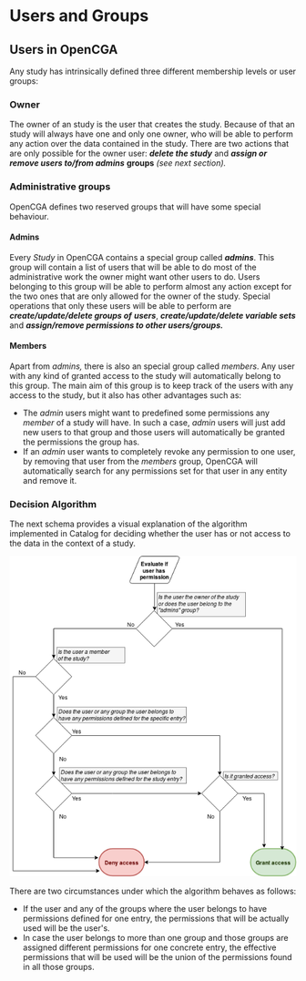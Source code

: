 # Users and Groups

## Users in OpenCGA

Any study has intrinsically defined three different membership levels or user groups:

### Owner <a id="SharingandPermissions-Owner"></a>

The owner of an study is the user that creates the study. Because of that an study will always have one and only one owner, who will be able to perform any action over the data contained in the study. There are two actions that are only possible for the owner user:  _**delete the study**_ and _**assign or remove users to/from admins**_ **groups** _\(see next section\)._

### Administrative groups <a id="SharingandPermissions-Administrativegroups"></a>

OpenCGA defines two reserved groups that will have some special behaviour.

#### Admins <a id="SharingandPermissions-Admins"></a>

Every _Study_ in OpenCGA contains a special group called _**admins**_. This group will contain a list of users that will be able to do most of the administrative work the owner might want other users to do. Users belonging to this group will be able to perform almost any action except for the two ones that are only allowed for the owner of the study. Special operations that only these users will be able to perform are _**create/update/delete groups of** **users**_, _**create/update/delete variable sets**_ and _**assign/remove permissions to other users/groups.**_

#### Members <a id="SharingandPermissions-Members"></a>

Apart from _admins,_ there is also an special group called _members_. Any user with any kind of granted access to the study will automatically belong to this group. The main aim of this group is to keep track of the users with any access to the study, but it also has other advantages such as:

* The _admin_ users might want to predefined some permissions any _member_ of a study will have. In such a case, _admin_ users will just add new users to that group and those users will automatically be granted the permissions the group has.
* If an _admin_ user wants to completely revoke any permission to one user, by removing that user from the _members_ group, OpenCGA will automatically search for any permissions set for that user in any entity and remove it.

### Decision Algorithm 

The next schema provides a visual explanation of the algorithm implemented in Catalog for deciding whether the user has or not access to the data in the context of a study. 

![Decision Algorithm for granting permissions ](../../../.gitbook/assets/decision_algorithm.png)



There are two circumstances under which the algorithm behaves as follows:

* If the user and any of the groups where the user belongs to have permissions defined for one entry, the permissions that will be actually used will be the user's.
* In case the user belongs to more than one group and those groups are assigned different permissions for one concrete entry, the effective permissions that will be used will be the union of the permissions found in all those groups.

